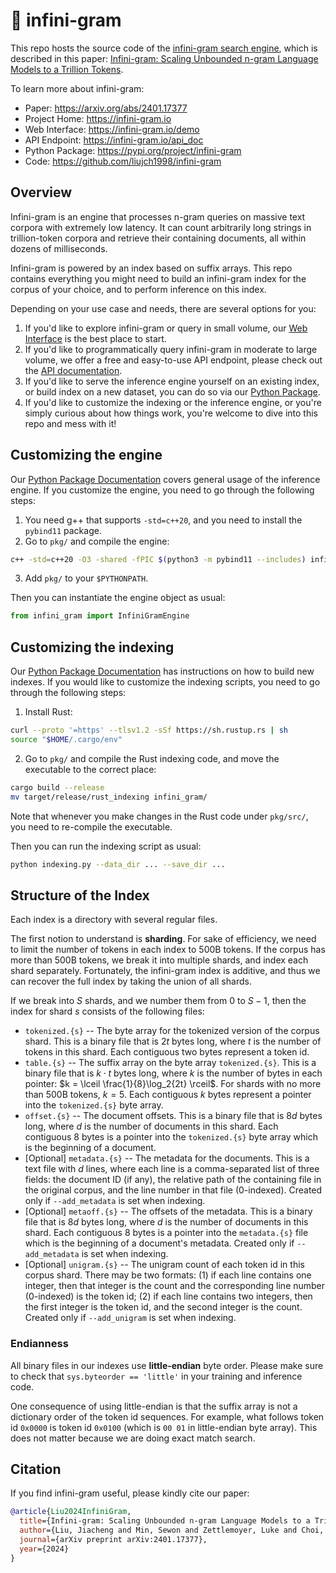 # 📖 infini-gram

This repo hosts the source code of the [infini-gram search engine](https://infini-gram.io/), which is described in this paper: [Infini-gram: Scaling Unbounded n-gram Language Models to a Trillion Tokens](https://arxiv.org/abs/2401.17377).

To learn more about infini-gram:
* Paper: <https://arxiv.org/abs/2401.17377>
* Project Home: <https://infini-gram.io>
* Web Interface: <https://infini-gram.io/demo>
* API Endpoint: <https://infini-gram.io/api_doc>
* Python Package: <https://pypi.org/project/infini-gram>
* Code: <https://github.com/liujch1998/infini-gram>

## Overview

Infini-gram is an engine that processes n-gram queries on massive text corpora with extremely low latency.
It can count arbitrarily long strings in trillion-token corpora and retrieve their containing documents, all within dozens of milliseconds.

Infini-gram is powered by an index based on suffix arrays.
This repo contains everything you might need to build an infini-gram index for the corpus of your choice, and to perform inference on this index.

Depending on your use case and needs, there are several options for you:
1. If you'd like to explore infini-gram or query in small volume, our [Web Interface](https://infini-gram.io/demo) is the best place to start.
2. If you'd like to programmatically query infini-gram in moderate to large volume, we offer a free and easy-to-use API endpoint, please check out the [API documentation](https://infini-gram.io/api_doc).
3. If you'd like to serve the inference engine yourself on an existing index, or build index on a new dataset, you can do so via our [Python Package](https://pypi.org/project/infini-gram).
4. If you'd like to customize the indexing or the inference engine, or you're simply curious about how things work, you're welcome to dive into this repo and mess with it!

## Customizing the engine

Our [Python Package Documentation](https://infini-gram.io/pkg_doc) covers general usage of the inference engine.
If you customize the engine, you need to go through the following steps:

1. You need g++ that supports `-std=c++20`, and you need to install the `pybind11` package.
2. Go to `pkg/` and compile the engine:
```bash
c++ -std=c++20 -O3 -shared -fPIC $(python3 -m pybind11 --includes) infini_gram/cpp_engine.cpp -o infini_gram/cpp_engine$(python3-config --extension-suffix)
```
3. Add `pkg/` to your `$PYTHONPATH`.

Then you can instantiate the engine object as usual:
```python
from infini_gram import InfiniGramEngine
```

## Customizing the indexing

Our [Python Package Documentation](https://infini-gram.io/pkg_doc) has instructions on how to build new indexes.
If you would like to customize the indexing scripts, you need to go through the following steps:

1. Install Rust:
```bash
curl --proto '=https' --tlsv1.2 -sSf https://sh.rustup.rs | sh
source "$HOME/.cargo/env"
```
2. Go to `pkg/` and compile the Rust indexing code, and move the executable to the correct place:
```bash
cargo build --release
mv target/release/rust_indexing infini_gram/
```
Note that whenever you make changes in the Rust code under `pkg/src/`, you need to re-compile the executable.

Then you can run the indexing script as usual:
```bash
python indexing.py --data_dir ... --save_dir ...
```

## Structure of the Index

Each index is a directory with several regular files.

The first notion to understand is **sharding**.
For sake of efficiency, we need to limit the number of tokens in each index to 500B tokens.
If the corpus has more than 500B tokens, we break it into multiple shards, and index each shard separately.
Fortunately, the infini-gram index is additive, and thus we can recover the full index by taking the union of all shards.

If we break into $S$ shards, and we number them from $0$ to $S-1$, then the index for shard $s$ consists of the following files:

* `tokenized.{s}` -- The byte array for the tokenized version of the corpus shard. This is a binary file that is $2t$ bytes long, where $t$ is the number of tokens in this shard. Each contiguous two bytes represent a token id.
* `table.{s}` -- The suffix array on the byte array `tokenized.{s}`. This is a binary file that is $k \cdot t$ bytes long, where $k$ is the number of bytes in each pointer: $k = \lceil \frac{1}{8}\log_2{2t} \rceil$. For shards with no more than 500B tokens, $k = 5$. Each contiguous $k$ bytes represent a pointer into the `tokenized.{s}` byte array.
* `offset.{s}` -- The document offsets. This is a binary file that is $8d$ bytes long, where $d$ is the number of documents in this shard. Each contiguous 8 bytes is a pointer into the `tokenized.{s}` byte array which is the beginning of a document.
* [Optional] `metadata.{s}` -- The metadata for the documents. This is a text file with $d$ lines, where each line is a comma-separated list of three fields: the document ID (if any), the relative path of the containing file in the original corpus, and the line number in that file (0-indexed). Created only if `--add_metadata` is set when indexing.
* [Optional] `metaoff.{s}` -- The offsets of the metadata. This is a binary file that is $8d$ bytes long, where $d$ is the number of documents in this shard. Each contiguous 8 bytes is a pointer into the `metadata.{s}` file which is the beginning of a document's metadata. Created only if `--add_metadata` is set when indexing.
* [Optional] `unigram.{s}` -- The unigram count of each token id in this corpus shard. There may be two formats: (1) if each line contains one integer, then that integer is the count and the corresponding line number (0-indexed) is the token id; (2) if each line contains two integers, then the first integer is the token id, and the second integer is the count. Created only if `--add_unigram` is set when indexing.

### Endianness

All binary files in our indexes use **little-endian** byte order.
Please make sure to check that `sys.byteorder == 'little'` in your training and inference code.

One consequence of using little-endian is that the suffix array is not a dictionary order of the token id sequences. For example, what follows token id `0x0000` is token id `0x0100` (which is `00 01` in little-endian byte array).
This does not matter because we are doing exact match search.

## Citation

If you find infini-gram useful, please kindly cite our paper:
```bibtex
@article{Liu2024InfiniGram,
  title={Infini-gram: Scaling Unbounded n-gram Language Models to a Trillion Tokens},
  author={Liu, Jiacheng and Min, Sewon and Zettlemoyer, Luke and Choi, Yejin and Hajishirzi, Hannaneh},
  journal={arXiv preprint arXiv:2401.17377},
  year={2024}
}
```
